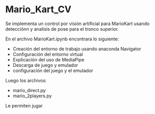 # Mario_Kart_CV
 Se implementa un control por visión artificial para MarioKart usando detecciónn y analísis de pose para el tronco superior.


 En el archivo  MarioKart.ipynb encontrara lo siguiente:

- Creación del entorno de trabajo usando anaconda Navigator
- Configuración del entorno virtual
- Explicación del uso de MediaPipe
- Descarga de juego y emulador
- configuración del juego y el emulador

Luego los archivos:

- mario_direct.py
- mario_2players.py 

Le permiten jugar
